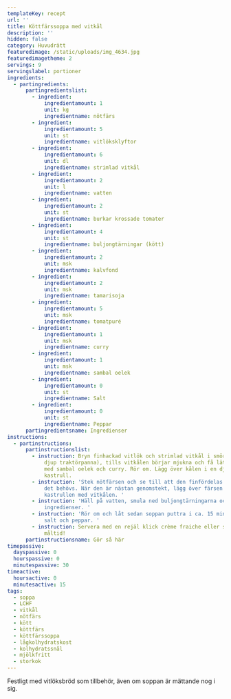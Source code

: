 ```yaml
---
templateKey: recept
url: ''
title: Köttfärssoppa med vitkål
description: ''
hidden: false
category: Huvudrätt
featuredimage: /static/uploads/img_4634.jpg
featuredimagetheme: 2
servings: 9
servingslabel: portioner
ingredients:
  - partingredients:
      partingredientslist:
        - ingredient:
            ingredientamount: 1
            unit: kg
            ingredientname: nötfärs
        - ingredient:
            ingredientamount: 5
            unit: st
            ingredientname: vitlöksklyftor
        - ingredient:
            ingredientamount: 6
            unit: dl
            ingredientname: strimlad vitkål
        - ingredient:
            ingredientamount: 2
            unit: l
            ingredientname: vatten
        - ingredient:
            ingredientamount: 2
            unit: st
            ingredientname: burkar krossade tomater
        - ingredient:
            ingredientamount: 4
            unit: st
            ingredientname: buljongtärningar (kött)
        - ingredient:
            ingredientamount: 2
            unit: msk
            ingredientname: kalvfond
        - ingredient:
            ingredientamount: 2
            unit: msk
            ingredientname: tamarisoja
        - ingredient:
            ingredientamount: 5
            unit: msk
            ingredientname: tomatpuré
        - ingredient:
            ingredientamount: 1
            unit: msk
            ingredientname: curry
        - ingredient:
            ingredientamount: 1
            unit: msk
            ingredientname: sambal oelek
        - ingredient:
            ingredientamount: 0
            unit: st
            ingredientname: Salt
        - ingredient:
            ingredientamount: 0
            unit: st
            ingredientname: Peppar
      partingredientsname: Ingredienser
instructions:
  - partinstructions:
      partinstructionslist:
        - instruction: Bryn finhackad vitlök och strimlad vitkål i smör (förslagsvis i en
            djup traktörpanna), tills vitkålen börjar mjukna och få lätt färg. I
            med sambal oelek och curry. Rör om. Lägg över kålen i en djup
            kastrull.
        - instruction: 'Stek nötfärsen och se till att den finfördelas. Tillsätt fett om
            det behövs. När den är nästan genomstekt, lägg över färsen i
            kastrullen med vitkålen. '
        - instruction: 'Häll på vatten, smula ned buljongtärningarna och ha i resterande
            ingredienser. '
        - instruction: 'Rör om och låt sedan soppan puttra i ca. 15 minuter. Smaka av med
            salt och peppar. '
        - instruction: Servera med en rejäl klick crème fraiche eller smetana. Smaklig
            måltid!
      partinstructionsname: Gör så här
timepassive:
  dayspassive: 0
  hourspassive: 0
  minutespassive: 30
timeactive:
  hoursactive: 0
  minutesactive: 15
tags:
  - soppa
  - LCHF
  - vitkål
  - nötfärs
  - kött
  - köttfärs
  - köttfärssoppa
  - lågkolhydratskost
  - kolhydratssnål
  - mjölkfritt
  - storkok
---
```


Festligt med vitlöksbröd som tillbehör, även om soppan är mättande nog i sig.
